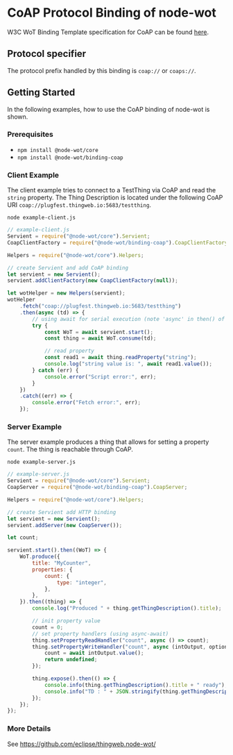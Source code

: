 # CoAP Protocol Binding of node-wot

W3C WoT Binding Template specification for CoAP can be found [here](https://w3c.github.io/wot-binding-templates/bindings/protocols/coap/index.html).

## Protocol specifier

The protocol prefix handled by this binding is `coap://` or `coaps://`.

## Getting Started

In the following examples, how to use the CoAP binding of node-wot is shown.

### Prerequisites

-   `npm install @node-wot/core`
-   `npm install @node-wot/binding-coap`

### Client Example

The client example tries to connect to a TestThing via CoAP and read the `string` property.
The Thing Description is located under the following CoAP URI `coap://plugfest.thingweb.io:5683/testthing`.

`node example-client.js`

```js
// example-client.js
Servient = require("@node-wot/core").Servient;
CoapClientFactory = require("@node-wot/binding-coap").CoapClientFactory;

Helpers = require("@node-wot/core").Helpers;

// create Servient and add CoAP binding
let servient = new Servient();
servient.addClientFactory(new CoapClientFactory(null));

let wotHelper = new Helpers(servient);
wotHelper
    .fetch("coap://plugfest.thingweb.io:5683/testthing")
    .then(async (td) => {
        // using await for serial execution (note 'async' in then() of fetch())
        try {
            const WoT = await servient.start();
            const thing = await WoT.consume(td);

            // read property
            const read1 = await thing.readProperty("string");
            console.log("string value is: ", await read1.value());
        } catch (err) {
            console.error("Script error:", err);
        }
    })
    .catch((err) => {
        console.error("Fetch error:", err);
    });
```

### Server Example

The server example produces a thing that allows for setting a property `count`. The thing is reachable through CoAP.

`node example-server.js`

```js
// example-server.js
Servient = require("@node-wot/core").Servient;
CoapServer = require("@node-wot/binding-coap").CoapServer;

Helpers = require("@node-wot/core").Helpers;

// create Servient add HTTP binding
let servient = new Servient();
servient.addServer(new CoapServer());

let count;

servient.start().then((WoT) => {
    WoT.produce({
        title: "MyCounter",
        properties: {
            count: {
                type: "integer",
            },
        },
    }).then((thing) => {
        console.log("Produced " + thing.getThingDescription().title);

        // init property value
        count = 0;
        // set property handlers (using async-await)
        thing.setPropertyReadHandler("count", async () => count);
        thing.setPropertyWriteHandler("count", async (intOutput, options) => {
            count = await intOutput.value();
            return undefined;
        });

        thing.expose().then(() => {
            console.info(thing.getThingDescription().title + " ready");
            console.info("TD : " + JSON.stringify(thing.getThingDescription()));
        });
    });
});
```

### More Details

See <https://github.com/eclipse/thingweb.node-wot/>
